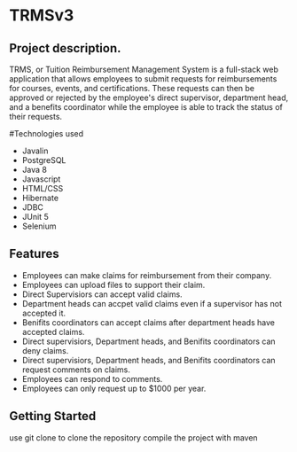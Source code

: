 # TRMSv3

## Project description.
TRMS, or Tuition Reimbursement Management System is a full-stack web application that allows employees to submit requests for reimbursements for courses, events, and certifications. These requests can then be approved or rejected by the employee's direct supervisor, department head, and a benefits coordinator while the employee is able to track the status of their requests.

#Technologies used

* Javalin
* PostgreSQL
* Java 8
* Javascript
* HTML/CSS
* Hibernate
* JDBC
* JUnit 5
* Selenium

## Features

* Employees can make claims for reimbursement from their company.
* Employees can upload files to support their claim.
* Direct Supervisiors can accept valid claims.
* Department heads can accpet valid claims even if a supervisor has not accepted it.
* Benifits coordinators can accept claims after department heads have accepted claims.
* Direct supervisiors, Department heads, and Benifits coordinators can deny claims.
* Direct supervisiors, Department heads, and Benifits coordinators can request comments on claims.
* Employees can respond to comments.
* Employees can only request up to $1000 per year.

## Getting Started

use git clone to clone the repository
compile the project with maven

